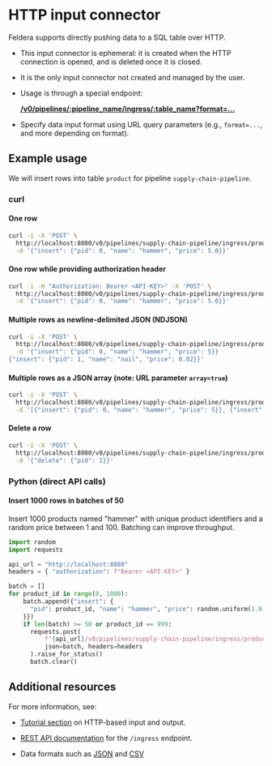 # HTTP input connector

Feldera supports directly pushing data to a SQL table over HTTP.

* This input connector is ephemeral: it is created when the HTTP
  connection is opened, and is deleted once it is closed.

* It is the only input connector not created and managed by the user.

* Usage is through a special endpoint:

  **[/v0/pipelines/:pipeline_name/ingress/:table_name?format=...](https://www.feldera.com/api/push-data-to-a-sql-table)**

* Specify data input format using URL query parameters
  (e.g., `format=...`, and more depending on format).

## Example usage

We will insert rows into table `product` for pipeline `supply-chain-pipeline`.

### curl

#### One row
```bash
curl -i -X 'POST' \
  http://localhost:8080/v0/pipelines/supply-chain-pipeline/ingress/product?format=json \
  -d '{"insert": {"pid": 0, "name": "hammer", "price": 5.0}}'
```

#### One row while providing authorization header
```bash
curl -i -H "Authorization: Bearer <API-KEY>" -X 'POST' \
  http://localhost:8080/v0/pipelines/supply-chain-pipeline/ingress/product?format=json \
  -d '{"insert": {"pid": 0, "name": "hammer", "price": 5.0}}'
```

#### Multiple rows as newline-delimited JSON (NDJSON)
```bash
curl -i -X 'POST' \
  http://localhost:8080/v0/pipelines/supply-chain-pipeline/ingress/product?format=json \
  -d '{"insert": {"pid": 0, "name": "hammer", "price": 5}}
{"insert": {"pid": 1, "name": "nail", "price": 0.02}}'
```

#### Multiple rows as a JSON array (note: URL parameter `array=true`)
```bash
curl -i -X 'POST' \
  http://localhost:8080/v0/pipelines/supply-chain-pipeline/ingress/product?format=json\&array=true \
  -d '[{"insert": {"pid": 0, "name": "hammer", "price": 5}}, {"insert": {"pid": 1, "name": "nail", "price": 0.02}}]'
```

#### Delete a row
```bash
curl -i -X 'POST' \
  http://localhost:8080/v0/pipelines/supply-chain-pipeline/ingress/product?format=json \
  -d '{"delete": {"pid": 1}}'
```

### Python (direct API calls)

#### Insert 1000 rows in batches of 50

Insert 1000 products named "hammer" with unique product identifiers
and a random price between 1 and 100. Batching can improve throughput.

```python
import random
import requests

api_url = "http://localhost:8080"
headers = { "authorization": f"Bearer <API-KEY>" }

batch = []
for product_id in range(0, 1000):
    batch.append({"insert": {
      "pid": product_id, "name": "hammer", "price": random.uniform(1.0, 100.0)
    }})
    if len(batch) >= 50 or product_id == 999:
      requests.post(
          f"{api_url}/v0/pipelines/supply-chain-pipeline/ingress/product?format=json&array=true",
          json=batch, headers=headers
      ).raise_for_status()
      batch.clear()
```

## Additional resources

For more information, see:

* [Tutorial section](/docs/tutorials/basics/part2) on HTTP-based input and output.

* [REST API documentation](https://www.feldera.com/api/push-data-to-a-sql-table) for the `/ingress` endpoint.

* Data formats such as [JSON](https://www.feldera.com/docs/api/json) and
  [CSV](https://www.feldera.com/docs/api/csv)
